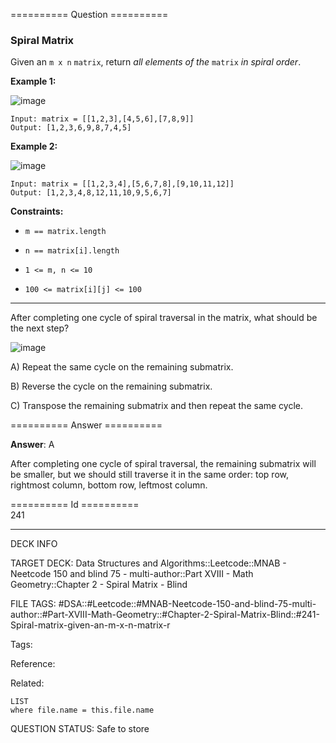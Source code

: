 ========== Question ==========  

### Spiral Matrix

Given an `m x n` `matrix`, return _all elements of the_ `matrix` _in spiral order_.

**Example 1:**

![image](https://imagedelivery.net/CLfkmk9Wzy8_9HRyug4EVA/d23c7df9-a6dd-4b27-1b10-716af9df2c00/public)

```
Input: matrix = [[1,2,3],[4,5,6],[7,8,9]]
Output: [1,2,3,6,9,8,7,4,5]
```

**Example 2:**

![image](https://imagedelivery.net/CLfkmk9Wzy8_9HRyug4EVA/7a94bac6-b2a5-4487-77b0-8313eb6e0900/public)

```
Input: matrix = [[1,2,3,4],[5,6,7,8],[9,10,11,12]]
Output: [1,2,3,4,8,12,11,10,9,5,6,7]
```

**Constraints:**

-   `m == matrix.length`

-   `n == matrix[i].length`

-   `1 <= m, n <= 10`

-   `100 <= matrix[i][j] <= 100`

---

After completing one cycle of spiral traversal in the matrix, what should be the next step?

![image](https://imagedelivery.net/CLfkmk9Wzy8_9HRyug4EVA/cb1d1f77-711b-4fa0-e81f-fd5dfc35b700/public)

A) Repeat the same cycle on the remaining submatrix.

B) Reverse the cycle on the remaining submatrix.

C) Transpose the remaining submatrix and then repeat the same cycle.  

========== Answer ==========  

**Answer**: A

After completing one cycle of spiral traversal, the remaining submatrix will be smaller, but we should still traverse it in the same order: top row, rightmost column, bottom row, leftmost column.

========== Id ==========  
241

---

DECK INFO

TARGET DECK: Data Structures and Algorithms::Leetcode::MNAB - Neetcode 150 and blind 75 - multi-author::Part XVIII - Math Geometry::Chapter 2 - Spiral Matrix - Blind

FILE TAGS: #DSA::#Leetcode::#MNAB-Neetcode-150-and-blind-75-multi-author::#Part-XVIII-Math-Geometry::#Chapter-2-Spiral-Matrix-Blind::#241-Spiral-matrix-given-an-m-x-n-matrix-r

Tags:

Reference:

Related:

```dataview
LIST
where file.name = this.file.name
```

QUESTION STATUS: Safe to store
